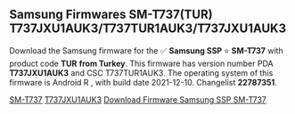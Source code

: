 <h2>Samsung Firmwares SM-T737(TUR) T737JXU1AUK3/T737TUR1AUK3/T737JXU1AUK3</h2>
Download the Samsung firmware for the ✅ <strong>Samsung SSP </strong> ⭐ <strong>SM-T737</strong> with product code <strong>TUR</strong> <strong> from Turkey</strong>. This firmware has version number PDA <strong>T737JXU1AUK3</strong> and CSC T737TUR1AUK3. The operating system of this firmware is Android R , with build date 2021-12-10. Changelist <strong>22787351</strong>.


[SM-T737](https://samfirm.shop/samsung/model/SM-T737)
[T737JXU1AUK3](https://samfirm.shop/samsung/pda/T737JXU1AUK3)
[Download Firmware Samsung SSP SM-T737](https://samfirm.shop/samsung/firmware/481541)
